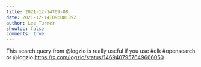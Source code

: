 ```yaml
---
title: 2021-12-14T09-08
date: 2021-12-14T09:08:39Z
author: Lee Turner
showtoc: false
comments: true
---
```


This search query from @logzio is really useful if you use #elk #opensearch or @logzio https://x.com/logzio/status/1469407957649666050

